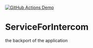 [![GitHub Actions Demo](https://github.com/org-fullscore-intercom/ServiceForIntercom/actions/workflows/github-actions-demo.yml/badge.svg)](https://github.com/org-fullscore-intercom/ServiceForIntercom/actions/workflows/github-actions-demo.yml)
# ServiceForIntercom
the backport of the application
